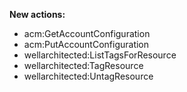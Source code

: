 **New actions:**

- acm:GetAccountConfiguration
- acm:PutAccountConfiguration
- wellarchitected:ListTagsForResource
- wellarchitected:TagResource
- wellarchitected:UntagResource
